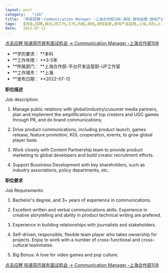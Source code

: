 ```yaml
---
layout:	post
category:	"job"
title:	"网易招聘：Communication Manager -上海合作部108-游戏-游戏运营-游戏产品运营-上海本科3-5年"
tags:	[网易,招聘,面试,找工作,工作,内推,游戏,游戏运营,游戏产品运营,上海,本科,3-5年]
date:	2022-07-12
---
```


[点击应聘 投递简历就有面试机会 ->  Communication Manager -上海合作部108](http://mobile.bole.netease.com/bole/boleDetail?id=41518&employeeId=346f03c3cda5f04c&key=all)



- **学历要求： **本科
- **工作年限： **3-5年
- **所属部门： **上海合作部-平台开发运营部-UP工作室
- **工作城市： **上海
- **发布日期： **2022-07-12



**职位描述**

Job description: 

1. Manage public relations with global\industry\cusumer media partners, plan and implement the ampilifications of top creators and UGC games through PR, and do brand communications;

2. Drive product communications, including product launch, games release, feature promotion, KOL cooperation, events, to grow global player base. 

3. Work closely with Content Partnership team to provide product marketing to global developers and build creator recruitment efforts.

4. Support Bussiness Development with key shareholders, such as industry associations, policy departments, etc.





**职位要求**

Job Requirements:

1. Bachelor's degree, and 3+ years of experience in communications. 

2. Excellent written and verbal communications skills. Experience in creative storytelling and ability in product technical writing are prefered. 

3. Experience in building relationships with journalists and stakeholders.

4. Self-driven, responsible, flexible team player who takes ownership for projects. Enjoy to work with a number of cross-functional and cross-cultural teammates.

5. Big Bonus: A love for video games and pop culture. 



[点击应聘 投递简历就有面试机会 ->  Communication Manager -上海合作部108](http://mobile.bole.netease.com/bole/boleDetail?id=41518&employeeId=346f03c3cda5f04c&key=all)